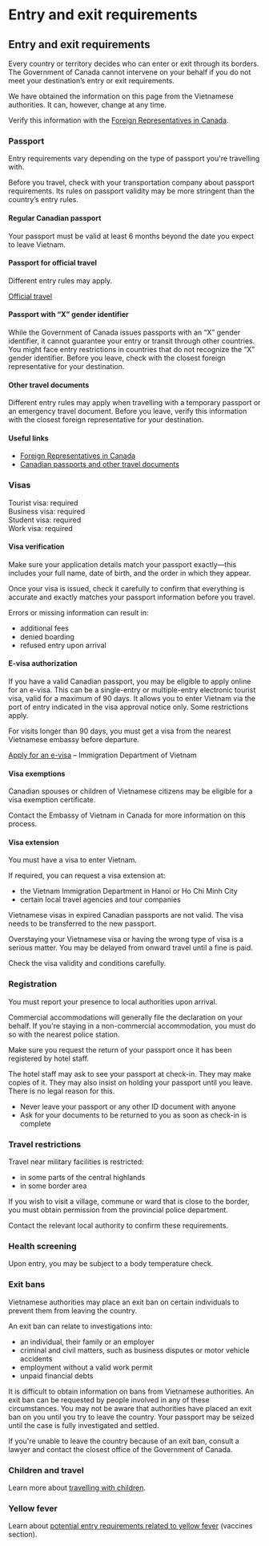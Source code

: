 # Entry and exit requirements

## Entry and exit requirements

Every country or territory decides who can enter or exit through its borders. The Government of Canada cannot intervene on your behalf if you do not meet your destination’s entry or exit requirements.

We have obtained the information on this page from the Vietnamese authorities. It can, however, change at any time.

Verify this information with the [Foreign Representatives in Canada](https://www.international.gc.ca/protocol-protocole/reps.aspx?lang=eng).

### Passport

Entry requirements vary depending on the type of passport you're travelling with.

Before you travel, check with your transportation company about passport requirements. Its rules on passport validity may be more stringent than the country’s entry rules.

#### Regular Canadian passport

Your passport must be valid at least 6 months beyond the date you expect to leave Vietnam.

#### Passport for official travel

Different entry rules may apply.

[Official travel](https://www.canada.ca/en/immigration-refugees-citizenship/services/canadian-passports/official-travel.html)

#### Passport with “X” gender identifier

While the Government of Canada issues passports with an “X” gender identifier, it cannot guarantee your entry or transit through other countries. You might face entry restrictions in countries that do not recognize the “X” gender identifier. Before you leave, check with the closest foreign representative for your destination.

#### Other travel documents

Different entry rules may apply when travelling with a temporary passport or an emergency travel document. Before you leave, verify this information with the closest foreign representative for your destination.

#### Useful links

* [Foreign Representatives in Canada](https://www.international.gc.ca/protocol-protocole/reps.aspx?lang=eng)
* [Canadian passports and other travel documents](http://www.canada.ca/passport)

### Visas

Tourist visa: required  
 Business visa: required  
 Student visa: required  
 Work visa: required

#### Visa verification

Make sure your application details match your passport exactly—this includes your full name, date of birth, and the order in which they appear.

Once your visa is issued, check it carefully to confirm that everything is accurate and exactly matches your passport information before you travel.

Errors or missing information can result in:

* additional fees
* denied boarding
* refused entry upon arrival

#### E-visa authorization

If you have a valid Canadian passport, you may be eligible to apply online for an e-visa. This can be a single-entry or multiple-entry electronic tourist visa, valid for a maximum of 90 days. It allows you to enter Vietnam via the port of entry indicated in the visa approval notice only. Some restrictions apply.

For visits longer than 90 days, you must get a visa from the nearest Vietnamese embassy before departure.

[Apply for an e-visa](https://evisa.gov.vn/) – Immigration Department of Vietnam

#### Visa exemptions

Canadian spouses or children of Vietnamese citizens may be eligible for a visa exemption certificate.

Contact the Embassy of Vietnam in Canada for more information on this process.

#### Visa extension

You must have a visa to enter Vietnam.

If required, you can request a visa extension at:

* the Vietnam Immigration Department in Hanoi or Ho Chi Minh City
* certain local travel agencies and tour companies

Vietnamese visas in expired Canadian passports are not valid. The visa needs to be transferred to the new passport.

Overstaying your Vietnamese visa or having the wrong type of visa is a serious matter. You may be delayed from onward travel until a fine is paid.

Check the visa validity and conditions carefully.

### Registration

You must report your presence to local authorities upon arrival.

Commercial accommodations will generally file the declaration on your behalf. If you're staying in a non-commercial accommodation, you must do so with the nearest police station.

Make sure you request the return of your passport once it has been registered by hotel staff.

The hotel staff may ask to see your passport at check-in. They may make copies of it. They may also insist on holding your passport until you leave. There is no legal reason for this.

* Never leave your passport or any other ID document with anyone
* Ask for your documents to be returned to you as soon as check-in is complete

### Travel restrictions

Travel near military facilities is restricted:

* in some parts of the central highlands
* in some border area

If you wish to visit a village, commune or ward that is close to the border, you must obtain permission from the provincial police department.

Contact the relevant local authority to confirm these requirements.

### Health screening

Upon entry, you may be subject to a body temperature check.

### Exit bans

Vietnamese authorities may place an exit ban on certain individuals to prevent them from leaving the country.

An exit ban can relate to investigations into:

* an individual, their family or an employer
* criminal and civil matters, such as business disputes or motor vehicle accidents
* employment without a valid work permit
* unpaid financial debts

It is difficult to obtain information on bans from Vietnamese authorities. An exit ban can be requested by people involved in any of these circumstances. You may not be aware that authorities have placed an exit ban on you until you try to leave the country. Your passport may be seized until the case is fully investigated and settled.

If you're unable to leave the country because of an exit ban, consult a lawyer and contact the closest office of the Government of Canada.

### Children and travel

Learn more about [travelling with children](http://travel.gc.ca/travelling/children).

### Yellow fever

Learn about [potential entry requirements related to yellow fever](#health) (vaccines section).